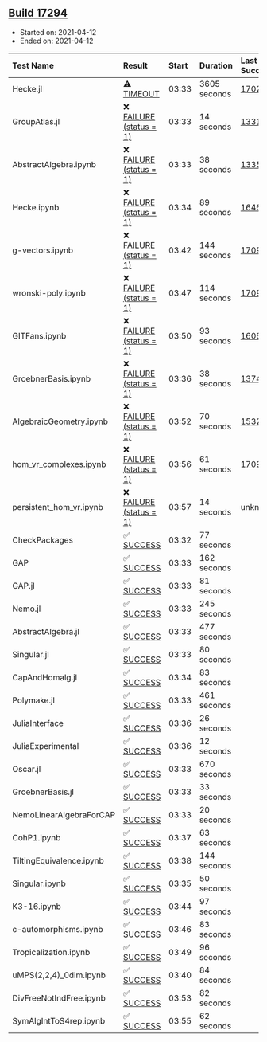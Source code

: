 ## [Build 17294](https://oscarci.mathematik.uni-kl.de/job/oscar/17294/)

* Started on: 2021-04-12
* Ended on: 2021-04-12

| Test Name    | Result | Start | Duration | Last Success | First Failure |
|:-------------|:-------|:------|:---------|:-------------|:--------------|
| Hecke.jl | ⚠ [TIMEOUT](https://oscarci.mathematik.uni-kl.de/job/oscar/17294/artifact/logs/build-17294/Hecke.jl.log) | 03:33 | 3605 seconds | [17022](https://oscarci.mathematik.uni-kl.de/job/oscar/17022/) | [17023](https://oscarci.mathematik.uni-kl.de/job/oscar/17023/) |
| GroupAtlas.jl | ❌ [FAILURE (status = 1)](https://oscarci.mathematik.uni-kl.de/job/oscar/17294/artifact/logs/build-17294/GroupAtlas.jl.log) | 03:33 | 14 seconds | [13311](https://oscarci.mathematik.uni-kl.de/job/oscar/13311/) | [13312](https://oscarci.mathematik.uni-kl.de/job/oscar/13312/) |
| AbstractAlgebra.ipynb | ❌ [FAILURE (status = 1)](https://oscarci.mathematik.uni-kl.de/job/oscar/17294/artifact/logs/build-17294/AbstractAlgebra.ipynb.log) | 03:33 | 38 seconds | [13355](https://oscarci.mathematik.uni-kl.de/job/oscar/13355/) | [13356](https://oscarci.mathematik.uni-kl.de/job/oscar/13356/) |
| Hecke.ipynb | ❌ [FAILURE (status = 1)](https://oscarci.mathematik.uni-kl.de/job/oscar/17294/artifact/logs/build-17294/Hecke.ipynb.log) | 03:34 | 89 seconds | [16463](https://oscarci.mathematik.uni-kl.de/job/oscar/16463/) | [16464](https://oscarci.mathematik.uni-kl.de/job/oscar/16464/) |
| g-vectors.ipynb | ❌ [FAILURE (status = 1)](https://oscarci.mathematik.uni-kl.de/job/oscar/17294/artifact/logs/build-17294/g-vectors.ipynb.log) | 03:42 | 144 seconds | [17099](https://oscarci.mathematik.uni-kl.de/job/oscar/17099/) | [17100](https://oscarci.mathematik.uni-kl.de/job/oscar/17100/) |
| wronski-poly.ipynb | ❌ [FAILURE (status = 1)](https://oscarci.mathematik.uni-kl.de/job/oscar/17294/artifact/logs/build-17294/wronski-poly.ipynb.log) | 03:47 | 114 seconds | [17098](https://oscarci.mathematik.uni-kl.de/job/oscar/17098/) | [17099](https://oscarci.mathematik.uni-kl.de/job/oscar/17099/) |
| GITFans.ipynb | ❌ [FAILURE (status = 1)](https://oscarci.mathematik.uni-kl.de/job/oscar/17294/artifact/logs/build-17294/GITFans.ipynb.log) | 03:50 | 93 seconds | [16068](https://oscarci.mathematik.uni-kl.de/job/oscar/16068/) | [16069](https://oscarci.mathematik.uni-kl.de/job/oscar/16069/) |
| GroebnerBasis.ipynb | ❌ [FAILURE (status = 1)](https://oscarci.mathematik.uni-kl.de/job/oscar/17294/artifact/logs/build-17294/GroebnerBasis.ipynb.log) | 03:36 | 38 seconds | [13748](https://oscarci.mathematik.uni-kl.de/job/oscar/13748/) | [13749](https://oscarci.mathematik.uni-kl.de/job/oscar/13749/) |
| AlgebraicGeometry.ipynb | ❌ [FAILURE (status = 1)](https://oscarci.mathematik.uni-kl.de/job/oscar/17294/artifact/logs/build-17294/AlgebraicGeometry.ipynb.log) | 03:52 | 70 seconds | [15322](https://oscarci.mathematik.uni-kl.de/job/oscar/15322/) | [15323](https://oscarci.mathematik.uni-kl.de/job/oscar/15323/) |
| hom_vr_complexes.ipynb | ❌ [FAILURE (status = 1)](https://oscarci.mathematik.uni-kl.de/job/oscar/17294/artifact/logs/build-17294/hom_vr_complexes.ipynb.log) | 03:56 | 61 seconds | [17099](https://oscarci.mathematik.uni-kl.de/job/oscar/17099/) | [17100](https://oscarci.mathematik.uni-kl.de/job/oscar/17100/) |
| persistent_hom_vr.ipynb | ❌ [FAILURE (status = 1)](https://oscarci.mathematik.uni-kl.de/job/oscar/17294/artifact/logs/build-17294/persistent_hom_vr.ipynb.log) | 03:57 | 14 seconds | unknown | unknown |
| CheckPackages | ✅ [SUCCESS](https://oscarci.mathematik.uni-kl.de/job/oscar/17294/artifact/logs/build-17294/CheckPackages.log) | 03:32 | 77 seconds |  |  |
| GAP | ✅ [SUCCESS](https://oscarci.mathematik.uni-kl.de/job/oscar/17294/artifact/logs/build-17294/GAP.log) | 03:33 | 162 seconds |  |  |
| GAP.jl | ✅ [SUCCESS](https://oscarci.mathematik.uni-kl.de/job/oscar/17294/artifact/logs/build-17294/GAP.jl.log) | 03:33 | 81 seconds |  |  |
| Nemo.jl | ✅ [SUCCESS](https://oscarci.mathematik.uni-kl.de/job/oscar/17294/artifact/logs/build-17294/Nemo.jl.log) | 03:33 | 245 seconds |  |  |
| AbstractAlgebra.jl | ✅ [SUCCESS](https://oscarci.mathematik.uni-kl.de/job/oscar/17294/artifact/logs/build-17294/AbstractAlgebra.jl.log) | 03:33 | 477 seconds |  |  |
| Singular.jl | ✅ [SUCCESS](https://oscarci.mathematik.uni-kl.de/job/oscar/17294/artifact/logs/build-17294/Singular.jl.log) | 03:33 | 80 seconds |  |  |
| CapAndHomalg.jl | ✅ [SUCCESS](https://oscarci.mathematik.uni-kl.de/job/oscar/17294/artifact/logs/build-17294/CapAndHomalg.jl.log) | 03:34 | 83 seconds |  |  |
| Polymake.jl | ✅ [SUCCESS](https://oscarci.mathematik.uni-kl.de/job/oscar/17294/artifact/logs/build-17294/Polymake.jl.log) | 03:33 | 461 seconds |  |  |
| JuliaInterface | ✅ [SUCCESS](https://oscarci.mathematik.uni-kl.de/job/oscar/17294/artifact/logs/build-17294/JuliaInterface.log) | 03:36 | 26 seconds |  |  |
| JuliaExperimental | ✅ [SUCCESS](https://oscarci.mathematik.uni-kl.de/job/oscar/17294/artifact/logs/build-17294/JuliaExperimental.log) | 03:36 | 12 seconds |  |  |
| Oscar.jl | ✅ [SUCCESS](https://oscarci.mathematik.uni-kl.de/job/oscar/17294/artifact/logs/build-17294/Oscar.jl.log) | 03:33 | 670 seconds |  |  |
| GroebnerBasis.jl | ✅ [SUCCESS](https://oscarci.mathematik.uni-kl.de/job/oscar/17294/artifact/logs/build-17294/GroebnerBasis.jl.log) | 03:33 | 33 seconds |  |  |
| NemoLinearAlgebraForCAP | ✅ [SUCCESS](https://oscarci.mathematik.uni-kl.de/job/oscar/17294/artifact/logs/build-17294/NemoLinearAlgebraForCAP.log) | 03:33 | 20 seconds |  |  |
| CohP1.ipynb | ✅ [SUCCESS](https://oscarci.mathematik.uni-kl.de/job/oscar/17294/artifact/logs/build-17294/CohP1.ipynb.log) | 03:37 | 63 seconds |  |  |
| TiltingEquivalence.ipynb | ✅ [SUCCESS](https://oscarci.mathematik.uni-kl.de/job/oscar/17294/artifact/logs/build-17294/TiltingEquivalence.ipynb.log) | 03:38 | 144 seconds |  |  |
| Singular.ipynb | ✅ [SUCCESS](https://oscarci.mathematik.uni-kl.de/job/oscar/17294/artifact/logs/build-17294/Singular.ipynb.log) | 03:35 | 50 seconds |  |  |
| K3-16.ipynb | ✅ [SUCCESS](https://oscarci.mathematik.uni-kl.de/job/oscar/17294/artifact/logs/build-17294/K3-16.ipynb.log) | 03:44 | 97 seconds |  |  |
| c-automorphisms.ipynb | ✅ [SUCCESS](https://oscarci.mathematik.uni-kl.de/job/oscar/17294/artifact/logs/build-17294/c-automorphisms.ipynb.log) | 03:46 | 83 seconds |  |  |
| Tropicalization.ipynb | ✅ [SUCCESS](https://oscarci.mathematik.uni-kl.de/job/oscar/17294/artifact/logs/build-17294/Tropicalization.ipynb.log) | 03:49 | 96 seconds |  |  |
| uMPS(2,2,4)_0dim.ipynb | ✅ [SUCCESS](https://oscarci.mathematik.uni-kl.de/job/oscar/17294/artifact/logs/build-17294/uMPS-2-2-4-_0dim.ipynb.log) | 03:40 | 84 seconds |  |  |
| DivFreeNotIndFree.ipynb | ✅ [SUCCESS](https://oscarci.mathematik.uni-kl.de/job/oscar/17294/artifact/logs/build-17294/DivFreeNotIndFree.ipynb.log) | 03:53 | 82 seconds |  |  |
| SymAlgIntToS4rep.ipynb | ✅ [SUCCESS](https://oscarci.mathematik.uni-kl.de/job/oscar/17294/artifact/logs/build-17294/SymAlgIntToS4rep.ipynb.log) | 03:55 | 62 seconds |  |  |
